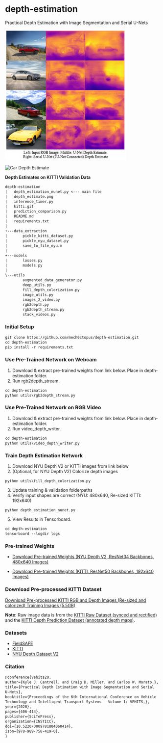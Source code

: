# depth-estimation
Practical Depth Estimation with Image Segmentation and Serial U-Nets

![Depth Estimate](depth_estimate.PNG)

![Car Depth Estimate](kitti.gif)

**Depth Estimates on KITTI Validation Data**

```
depth-estimation
|   depth_estimation_nunet.py <--- main file
|   depth_estimate.png
|   inference_timer.py
|   kitti.gif
|   prediction_comparison.py
|   README.md
|   requirements.txt
|
+---data_extraction
|       pickle_kitti_dataset.py
|       pickle_nyu_dataset.py
|       save_to_file_nyu.m
|
+---models
|       losses.py
|       models.py
|
\---utils
        augmented_data_generator.py
        deep_utils.py
        fill_depth_colorization.py
        image_utils.py
        images_2_video.py
        rgb2depth.py
        rgb2depth_stream.py
        stack_videos.py

```

### Initial Setup
```
git clone https://github.com/mech0ctopus/depth-estimation.git
cd depth-estimation
pip install -r requirements.txt
```

### Use Pre-Trained Network on Webcam
1. Download & extract pre-trained weights from link below. Place in depth-estimation folder.
2. Run rgb2depth_stream.
```
cd depth-estimation
python utils\rgb2depth_stream.py
```

### Use Pre-Trained Network on RGB Video
1. Download & extract pre-trained weights from link below. Place in depth-estimation folder.
2. Run video_depth_writer.
```
cd depth-estimation
python utils\video_depth_writer.py
```

###  Train Depth Estimation Network
1. Download NYU Depth V2 or KITTI images from link below
2. (Optional, for NYU Depth V2) Colorize depth images
```
python utils\fill_depth_colorization.py
```
3. Update training & validation folderpaths
4. Verify input shapes are correct (NYU: 480x640, Re-sized KITTI: 192x640)
```
python depth_estimation_nunet.py
```
5. View Results in Tensorboard.
```
cd depth-estimation
tensorboard --logdir logs
```

### Pre-trained Weights
- [Download Pre-trained Weights (NYU Depth V2, ResNet34 Backbones, 480x640 Images)](https://mega.nz/#!y9E1lC7S!UATGE-izPvmzfm_bWeGTkPb9tmoAS8pP4P72iyTQ2pQ)

- [Download Pre-trained Weights (KITTI, ResNet50 Backbones, 192x640 Images)](https://mega.nz/file/L8kHRZSQ#sbZyujgm9CUJL1vdw9D4L6JtTLfS7IzoLtT7mDzI63I)

### Download Pre-processed KITTI Dataset
[Download Pre-processed KITTI RGB and Depth Images (Re-sized and colorized) Training Images (5.5GB)](https://mega.nz/file/O1sn3TQQ#fbXlhG5T8Ad30CTtfwvKyKfgDyH3Aa2tq_fSoYhTA0U)

**Note:** Raw image data is from the [KITTI Raw Dataset (synced and rectified)](http://www.cvlibs.net/datasets/kitti/raw_data.php) and the [KITTI Depth Prediction Dataset (annotated depth maps)](http://www.cvlibs.net/datasets/kitti/eval_depth.php?benchmark=depth_prediction).

### Datasets
- [FieldSAFE](https://vision.eng.au.dk/fieldsafe/)
- [KITTI](http://www.cvlibs.net/datasets/kitti/eval_depth.php?benchmark=depth_prediction)
- [NYU Depth Dataset V2](https://cs.nyu.edu/~silberman/datasets/nyu_depth_v2.html)

### Citation
```
@conference{vehits20,
author={Kyle J. Cantrell. and Craig D. Miller. and Carlos W. Morato.},
title={Practical Depth Estimation with Image Segmentation and Serial U-Nets},
booktitle={Proceedings of the 6th International Conference on Vehicle Technology and Intelligent Transport Systems - Volume 1: VEHITS,},
year={2020},
pages={406-414},
publisher={SciTePress},
organization={INSTICC},
doi={10.5220/0009781804060414},
isbn={978-989-758-419-0},
}
```